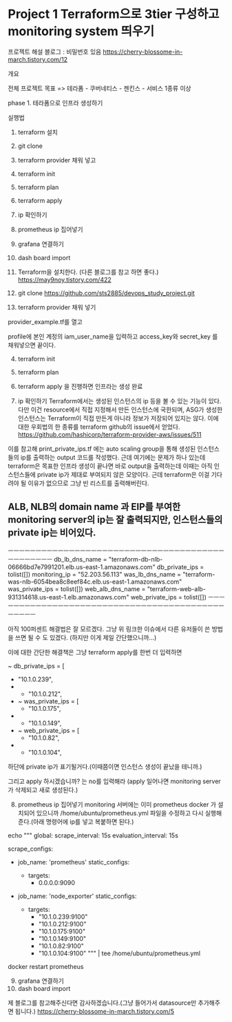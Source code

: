 # Project 1 Terraform으로 3tier 구성하고 monitoring system 띄우기

프로젝트 해설 블로그 : 비밀번호 있음
https://cherry-blossome-in-march.tistory.com/12

개요

전체 프로젝트 목표
=> 테라폼 - 쿠버네티스 - 젠킨스 - 서비스 1종류 이상

phase 1. 테라폼으로 인프라 생성하기

실행법
1. terraform 설치
2. git clone
3. terraform provider 채워 넣고
4. terraform init
5. terraform plan
6. terraform apply
7. ip 확인하기
8. prometheus ip 집어넣기
9. grafana 연결하기
10. dash board import


1. Terraform을 설치한다. (다른 블로그를 참고 하면 좋다.)
https://may9noy.tistory.com/422
   
2. git clone https://github.com/sts2885/devops_study_project.git

3. terraform provider 채워 넣기

provider_example.tf를 열고

profile에 본인 계정의 iam_user_name을 입력하고
access_key와 secret_key 를 채워넣으면 끝이다.

4. terraform init
5. terraform plan
6. terraform apply
을 진행하면 인프라는 생성 완료

7. ip 확인하기
Terraform에서는 생성된 인스턴스의 ip 등을 볼 수 있는 기능이 있다. 다만 이건 resource에서 직접 지정해서 만든 인스턴스에 국한되며,
ASG가 생성한 인스턴스는 Terraform이 직접 만든게 아니라 정보가 저장되어 있지는 않다.
이에 대한 우회법의 한 종류를 terraform github의 issue에서 얻었다.
https://github.com/hashicorp/terraform-provider-aws/issues/511

이를 참고해 print_private_ips.tf 에는 auto scaling group을 통해 생성된 인스턴스들의 ip를 출력하는 output 코드를 작성했다.
근데 여기에는 문제가 하나 있는데 terraform은 목표한 인프라 생성이 끝나면 바로 output을 출력하는데
이때는 아직 인스턴스들에 private ip가 제대로 부여되지 않은 모양이다.
근데 terraform은 이걸 기다려야 될 이유가 없으므로 그냥 빈 리스트를 출력해버린다.


## ALB, NLB의 domain name 과 EIP를 부여한 monitoring server의 ip는 잘 출력되지만, 인스턴스들의 private ip는 비어있다.
ㅡㅡㅡㅡㅡㅡㅡㅡㅡㅡㅡㅡㅡㅡㅡㅡㅡㅡㅡㅡㅡㅡㅡㅡㅡㅡㅡㅡㅡㅡㅡㅡㅡㅡㅡㅡㅡㅡㅡㅡㅡㅡㅡㅡㅡㅡㅡ
db_lb_dns_name = "terraform-db-nlb-06666bd7e7991201.elb.us-east-1.amazonaws.com"
db_private_ips = tolist([])
monitoring_ip = "52.203.56.113"
was_lb_dns_name = "terraform-was-nlb-6054bea8c8eef84c.elb.us-east-1.amazonaws.com"
was_private_ips = tolist([])
web_alb_dns_name = "terraform-web-alb-931314618.us-east-1.elb.amazonaws.com"
web_private_ips = tolist([])
ㅡㅡㅡㅡㅡㅡㅡㅡㅡㅡㅡㅡㅡㅡㅡㅡㅡㅡㅡㅡㅡㅡㅡㅡㅡㅡㅡㅡㅡㅡㅡㅡㅡㅡㅡㅡㅡㅡㅡㅡㅡㅡㅡㅡㅡㅡㅡ

아직 100퍼센트 해결법은 잘 모르겠다. 그냥 위 링크한 이슈에서 다른 유저들이 쓴 방법을 쓰면 될 수 도 있겠다.
(하지만 이게 제일 간단했으니까...)

이에 대한 간단한 해결책은 그냥 terraform apply를 한번 더 입력하면

~ db_private_ips   = [
  + "10.1.0.239",
+ + "10.1.0.212",
+ ~ was_private_ips  = [
  + "10.1.0.175",
+ + "10.1.0.149",
+ ~ web_private_ips  = [
  + "10.1.0.82",
+ + "10.1.0.104",

하단에 private ip가 표기될거다.(이때쯤이면 인스턴스 생성이 끝났을 테니까.)

그리고 apply 하시겠습니까? 는 no를 입력해라 (apply 일어나면 monitoring server가 삭제되고 새로 생성된다.)


8. prometheus ip 집어넣기
monitoring 서버에는 이미 prometheus docker 가 설치되어 있으니까
/home/ubuntu/prometheus.yml 파일을 수정하고 다시 실행해준다.(아래 명령어에 ip를 넣고 복붙하면 된다.)

echo """
global:
  scrape_interval: 15s
  evaluation_interval: 15s

scrape_configs:
  - job_name: 'prometheus'
    static_configs:
      - targets:
        - 0.0.0.0:9090

  - job_name: 'node_exporter'
    static_configs:
      - targets:
        - "10.1.0.239:9100"
        - "10.1.0.212:9100"
        - "10.1.0.175:9100"
        - "10.1.0.149:9100"
        - "10.1.0.82:9100"
        - "10.1.0.104:9100"
""" | tee /home/ubuntu/prometheus.yml

docker restart prometheus

9.  grafana 연결하기
10. dash board import

제 블로그를 참고해주신다면 감사하겠습니다.(그냥 들어가서 datasource만 추가해주면 됩니다.)
https://cherry-blossome-in-march.tistory.com/5

